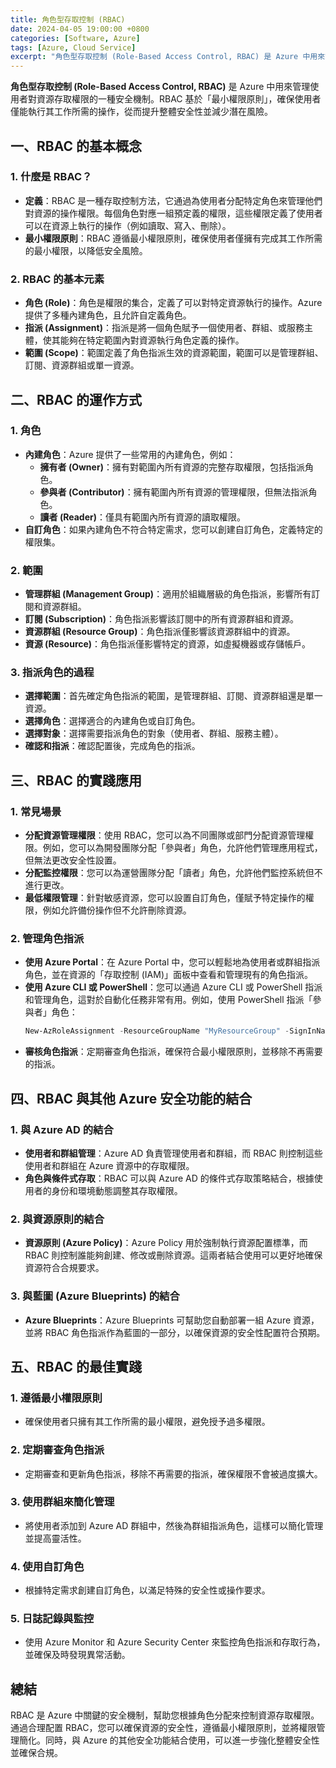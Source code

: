 ```yaml
---
title: 角色型存取控制 (RBAC)
date: 2024-04-05 19:00:00 +0800
categories: [Software, Azure]
tags: [Azure, Cloud Service] 
excerpt: "角色型存取控制 (Role-Based Access Control, RBAC) 是 Azure 中用來管理使用者對資源存取權限的一種安全機制。"
---
```


**角色型存取控制 (Role-Based Access Control, RBAC)** 是 Azure 中用來管理使用者對資源存取權限的一種安全機制。RBAC 基於「最小權限原則」，確保使用者僅能執行其工作所需的操作，從而提升整體安全性並減少潛在風險。

## **一、RBAC 的基本概念**

### **1. 什麼是 RBAC？**
   - **定義**：RBAC 是一種存取控制方法，它通過為使用者分配特定角色來管理他們對資源的操作權限。每個角色對應一組預定義的權限，這些權限定義了使用者可以在資源上執行的操作（例如讀取、寫入、刪除）。
   - **最小權限原則**：RBAC 遵循最小權限原則，確保使用者僅擁有完成其工作所需的最小權限，以降低安全風險。

### **2. RBAC 的基本元素**
   - **角色 (Role)**：角色是權限的集合，定義了可以對特定資源執行的操作。Azure 提供了多種內建角色，且允許自定義角色。
   - **指派 (Assignment)**：指派是將一個角色賦予一個使用者、群組、或服務主體，使其能夠在特定範圍內對資源執行角色定義的操作。
   - **範圍 (Scope)**：範圍定義了角色指派生效的資源範圍，範圍可以是管理群組、訂閱、資源群組或單一資源。

## **二、RBAC 的運作方式**

### **1. 角色**
   - **內建角色**：Azure 提供了一些常用的內建角色，例如：
     - **擁有者 (Owner)**：擁有對範圍內所有資源的完整存取權限，包括指派角色。
     - **參與者 (Contributor)**：擁有範圍內所有資源的管理權限，但無法指派角色。
     - **讀者 (Reader)**：僅具有範圍內所有資源的讀取權限。
   - **自訂角色**：如果內建角色不符合特定需求，您可以創建自訂角色，定義特定的權限集。

### **2. 範圍**
   - **管理群組 (Management Group)**：適用於組織層級的角色指派，影響所有訂閱和資源群組。
   - **訂閱 (Subscription)**：角色指派影響該訂閱中的所有資源群組和資源。
   - **資源群組 (Resource Group)**：角色指派僅影響該資源群組中的資源。
   - **資源 (Resource)**：角色指派僅影響特定的資源，如虛擬機器或存儲帳戶。

### **3. 指派角色的過程**
   - **選擇範圍**：首先確定角色指派的範圍，是管理群組、訂閱、資源群組還是單一資源。
   - **選擇角色**：選擇適合的內建角色或自訂角色。
   - **選擇對象**：選擇需要指派角色的對象（使用者、群組、服務主體）。
   - **確認和指派**：確認配置後，完成角色的指派。

## **三、RBAC 的實踐應用**

### **1. 常見場景**
   - **分配資源管理權限**：使用 RBAC，您可以為不同團隊或部門分配資源管理權限。例如，您可以為開發團隊分配「參與者」角色，允許他們管理應用程式，但無法更改安全性設置。
   - **分配監控權限**：您可以為運營團隊分配「讀者」角色，允許他們監控系統但不進行更改。
   - **最低權限管理**：針對敏感資源，您可以設置自訂角色，僅賦予特定操作的權限，例如允許備份操作但不允許刪除資源。

### **2. 管理角色指派**
   - **使用 Azure Portal**：在 Azure Portal 中，您可以輕鬆地為使用者或群組指派角色，並在資源的「存取控制 (IAM)」面板中查看和管理現有的角色指派。
   - **使用 Azure CLI 或 PowerShell**：您可以通過 Azure CLI 或 PowerShell 指派和管理角色，這對於自動化任務非常有用。例如，使用 PowerShell 指派「參與者」角色：
     ```powershell
     New-AzRoleAssignment -ResourceGroupName "MyResourceGroup" -SignInName "user@example.com" -RoleDefinitionName "Contributor"
     ```
   - **審核角色指派**：定期審查角色指派，確保符合最小權限原則，並移除不再需要的指派。

## **四、RBAC 與其他 Azure 安全功能的結合**

### **1. 與 Azure AD 的結合**
   - **使用者和群組管理**：Azure AD 負責管理使用者和群組，而 RBAC 則控制這些使用者和群組在 Azure 資源中的存取權限。
   - **角色與條件式存取**：RBAC 可以與 Azure AD 的條件式存取策略結合，根據使用者的身份和環境動態調整其存取權限。

### **2. 與資源原則的結合**
   - **資源原則 (Azure Policy)**：Azure Policy 用於強制執行資源配置標準，而 RBAC 則控制誰能夠創建、修改或刪除資源。這兩者結合使用可以更好地確保資源符合合規要求。

### **3. 與藍圖 (Azure Blueprints) 的結合**
   - **Azure Blueprints**：Azure Blueprints 可幫助您自動部署一組 Azure 資源，並將 RBAC 角色指派作為藍圖的一部分，以確保資源的安全性配置符合預期。

## **五、RBAC 的最佳實踐**

### **1. 遵循最小權限原則**
   - 確保使用者只擁有其工作所需的最小權限，避免授予過多權限。

### **2. 定期審查角色指派**
   - 定期審查和更新角色指派，移除不再需要的指派，確保權限不會被過度擴大。

### **3. 使用群組來簡化管理**
   - 將使用者添加到 Azure AD 群組中，然後為群組指派角色，這樣可以簡化管理並提高靈活性。

### **4. 使用自訂角色**
   - 根據特定需求創建自訂角色，以滿足特殊的安全性或操作要求。

### **5. 日誌記錄與監控**
   - 使用 Azure Monitor 和 Azure Security Center 來監控角色指派和存取行為，並確保及時發現異常活動。

## **總結**

RBAC 是 Azure 中關鍵的安全機制，幫助您根據角色分配來控制資源存取權限。通過合理配置 RBAC，您可以確保資源的安全性，遵循最小權限原則，並將權限管理簡化。同時，與 Azure 的其他安全功能結合使用，可以進一步強化整體安全性並確保合規。
